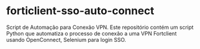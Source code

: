 # forticlient-sso-auto-connect
Script de Automação para Conexão VPN. Este repositório contém um script Python que automatiza o processo de conexão a uma VPN Fortclient usando OpenConnect, Selenium para login SSO.
